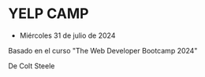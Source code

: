 # YELP CAMP

* Miércoles 31 de julio de 2024

Basado en el curso "The Web Developer Bootcamp 2024"

De Colt Steele